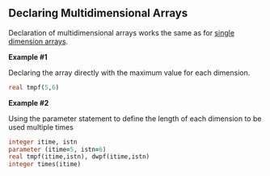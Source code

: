 ## Declaring Multidimensional Arrays

Declaration of multidimensional arrays works the same as for [single dimension arrays](../fortran_1D_arrays/fortran-ddeclare-1d-array.md).

**Example #1**

Declaring the array directly with the maximum value for each dimension.

```fortran
real tmpf(5,6)
```

**Example #2**

Using the parameter statement to define the length of each dimension to be used multiple times

```fortran
integer itime, istn
parameter (itime=5, istn=6)
real tmpf(itime,istn), dwpf(itime,istn)
integer times(itime)
```

